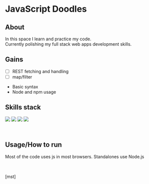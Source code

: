 # JavaScript Doodles

## About
In this space I learn and practice my code.<br>
Currently polishing my full stack web apps development skills.

## Gains

- [ ] REST fetching and handling
- [ ] map/filter
- Basic syntax
- Node and npm usage

## Skills stack
![](https://shields.io/badge/-javascript-339?logo=javascript)
![](https://shields.io/badge/-node.js-339?logo=node.js)
![](https://shields.io/badge/-html-339?logo=html5)
![](https://shields.io/badge/-npm-339?logo=npm)

<br>

## Usage/How to run
Most of the code uses js in most browsers. Standalones use Node.js


<br><br>
[mst]